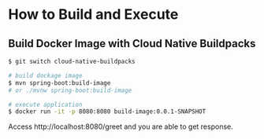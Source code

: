 # How to Build and Execute


## Build Docker Image with Cloud Native Buildpacks


```bash
$ git switch cloud-native-buildpacks

# build dockage image
$ mvn spring-boot:build-image
# or ./mvnw spring-boot:build-image

# execute application
$ docker run -it -p 8080:8080 build-image:0.0.1-SNAPSHOT
```

Access http://localhost:8080/greet and you are able to get response.